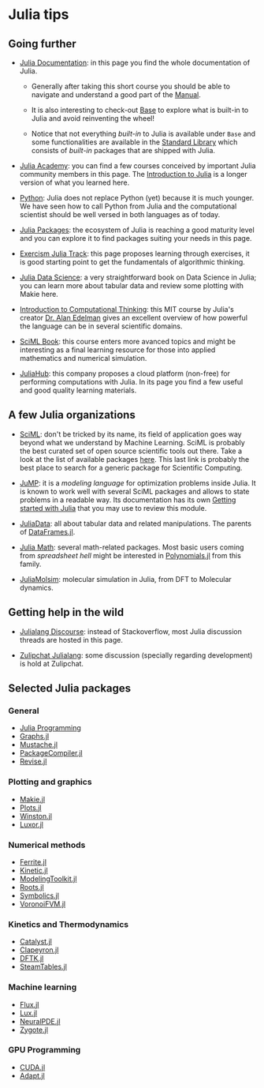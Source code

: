 # Julia tips

## Going further

- [Julia Documentation](https://docs.julialang.org/en/v1/): in this page you find the whole documentation of Julia.

    - Generally after taking this short course you should be able to navigate and understand a good part of the [Manual](https://docs.julialang.org/en/v1/manual/getting-started/).

    - It is also interesting to check-out [Base](https://docs.julialang.org/en/v1/base/base/) to explore what is built-in to Julia and avoid reinventing the wheel!

    - Notice that not everything *built-in* to Julia is available under `Base` and some functionalities are available in the [Standard Library](https://docs.julialang.org/en/v1/stdlib/ArgTools/) which consists of *built-in* packages that are shipped with Julia.

- [Julia Academy](https://juliaacademy.com/): you can find a few courses conceived by important Julia community members in this page. The [Introduction to Julia](https://juliaacademy.com/p/intro-to-julia) is a longer version of what you learned here.

- [Python](https://www.python.org/): Julia does not replace Python (yet) because it is much younger. We have seen how to call Python from Julia and the computational scientist should be well versed in both languages as of today.

- [Julia Packages](https://juliapackages.com/): the ecosystem of Julia is reaching a good maturity level and you can explore it to find packages suiting your needs in this page.

- [Exercism Julia Track](https://exercism.org/tracks/julia): this page proposes learning through exercises, it is good starting point to get the fundamentals of algorithmic thinking.

- [Julia Data Science](https://juliadatascience.io/): a very straightforward book on Data Science in Julia; you can learn more about tabular data and review some plotting with Makie here.

- [Introduction to Computational Thinking](https://computationalthinking.mit.edu/Fall24/): this MIT course by Julia's creator [Dr. Alan Edelman](https://math.mit.edu/~edelman/) gives an excellent overview of how powerful the language can be in several scientific domains.

- [SciML Book](https://book.sciml.ai/): this course enters more avanced topics and might be interesting as a final learning resource for those into applied mathematics and numerical simulation.

- [JuliaHub](https://juliahub.com/): this company proposes a cloud platform (non-free) for performing computations with Julia. In its page you find a few useful and good quality learning materials.

## A few Julia organizations

- [SciML](https://sciml.ai/): don't be tricked by its name, its field of application goes way beyond what we understand by Machine Learning. SciML is probably the best curated set of open source scientific tools out there. Take a look at the list of available packages [here](https://docs.sciml.ai/Overview/stable/overview/). This last link is probably the best place to search for a generic package for Scientific Computing.

- [JuMP](https://jump.dev/): it is a *modeling language* for optimization problems inside Julia. It is known to work well with several SciML packages and allows to state problems in a readable way. Its documentation has its own [Getting started with Julia](https://jump.dev/JuMP.jl/stable/tutorials/getting_started/getting_started_with_julia/) that you may use to review this module.

- [JuliaData](https://github.com/JuliaData): all about tabular data and related manipulations. The parents of [DataFrames.jl](https://dataframes.juliadata.org/stable/).

- [Julia Math](https://github.com/JuliaMath): several math-related packages. Most basic users coming from *spreadsheet hell* might be interested in [Polynomials.jl](https://juliamath.github.io/Polynomials.jl/stable/) from this family.

- [JuliaMolsim](https://juliamolsim.github.io/): molecular simulation in Julia, from DFT to Molecular dynamics.

## Getting help in the wild

- [Julialang Discourse](https://discourse.julialang.org/): instead of Stackoverflow, most Julia discussion threads are hosted in this page.

- [Zulipchat Julialang](https://julialang.zulipchat.com/): some discussion (specially regarding development) is hold at Zulipchat.

## Selected Julia packages

### General

- [Julia Programming](https://docs.julialang.org/en/v1/)
- [Graphs.jl](https://juliagraphs.org/Graphs.jl/dev/)
- [Mustache.jl](https://jverzani.github.io/Mustache.jl/dev/)
- [PackageCompiler.jl](https://julialang.github.io/PackageCompiler.jl/stable/index.html)
- [Revise.jl](https://timholy.github.io/Revise.jl/stable/)

### Plotting and graphics

- [Makie.jl](https://docs.makie.org/stable/)
- [Plots.jl](https://docs.juliaplots.org/stable/)
- [Winston.jl](https://winston.readthedocs.io/en/latest/)
- [Luxor.jl](https://juliagraphics.github.io/Luxor.jl/stable/)

### Numerical methods

- [Ferrite.jl](https://ferrite-fem.github.io/Ferrite.jl/stable/)
- [Kinetic.jl](https://xiaotianbai.com/Kinetic.jl/dev/)
- [ModelingToolkit.jl](https://docs.sciml.ai/ModelingToolkit/stable/)
- [Roots.jl](https://juliamath.github.io/Roots.jl/stable/)
- [Symbolics.jl](https://symbolics.juliasymbolics.org/stable/)
- [VoronoiFVM.jl](https://j-fu.github.io/VoronoiFVM.jl/dev/)

### Kinetics and Thermodynamics

- [Catalyst.jl](https://docs.sciml.ai/Catalyst/stable/)
- [Clapeyron.jl](https://clapeyronthermo.github.io/Clapeyron.jl/dev/)
- [DFTK.jl](https://docs.dftk.org/stable/)
- [SteamTables.jl](https://github.com/braamvandyk/SteamTables.jl)

### Machine learning

- [Flux.jl](https://fluxml.ai/Flux.jl/stable/)
- [Lux.jl](https://lux.csail.mit.edu/)
- [NeuralPDE.jl](https://docs.sciml.ai/NeuralPDE/stable/)
- [Zygote.jl](https://fluxml.ai/Zygote.jl/stable/)

### GPU Programming

- [CUDA.jl](https://cuda.juliagpu.org/stable/)
- [Adapt.jl](https://github.com/JuliaGPU/Adapt.jl)
